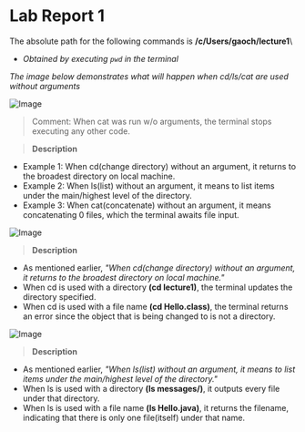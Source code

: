 # Lab Report 1
The absolute path for the following commands is **/c/Users/gaoch/lecture1**\
* *Obtained by executing `pwd` in the terminal*
  
*The image below demonstrates what will happen when cd/ls/cat are used without arguments*

![Image](https://rxwy.github.io/cse15l-lab-reports/woarg.png)

> Comment: When cat was run w/o arguments, the terminal stops executing any other code.

> **Description**
* Example 1: When cd(change directory) without an argument, it returns to the broadest directory on local machine.
* Example 2: When ls(list) without an argument, it means to list items under the main/highest level of the directory.
* Example 3: When cat(concatenate) without an argument, it means concatenating 0 files, which the terminal awaits file input.

![Image](https://rxwy.github.io/cse15l-lab-reports/cdnew.png)
> **Description**
* As mentioned earlier, *"When cd(change directory) without an argument, it returns to the broadest directory on local machine."*
* When cd is used with a directory **(cd lecture1)**, the terminal updates the directory specified.
* When cd is used with a file name **(cd Hello.class)**, the terminal returns an error since the object that is being changed to is not a directory.


![Image](https://rxwy.github.io/cse15l-lab-reports/ls.png)
> **Description**
* As mentioned earlier, *"When ls(list) without an argument, it means to list items under the main/highest level of the directory."*
* When ls is used with a directory **(ls messages/)**, it outputs every file under that directory.
* When ls is used with a file name **(ls Hello.java)**, it returns the filename, indicating that there is only one file(itself) under that name. 

